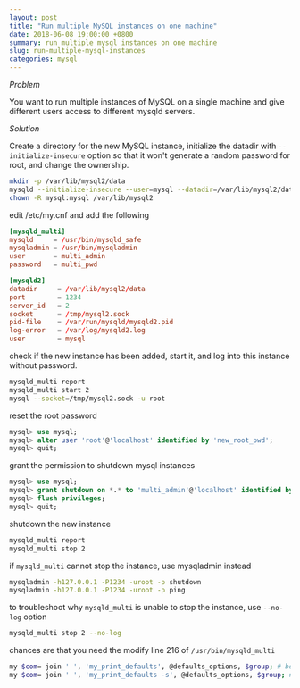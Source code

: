 ```yaml
---
layout: post
title: "Run multiple MySQL instances on one machine"
date: 2018-06-08 19:00:00 +0800
summary: run multiple mysql instances on one machine
slug: run-multiple-mysql-instances
categories: mysql
---
```


_Problem_

You want to run multiple instances of MySQL on a single machine and give different users access to different mysqld servers.

_Solution_

Create a directory for the new MySQL instance, initialize the datadir with `--initialize-insecure` option so that it won't generate a random password for root, and change the ownership.

```bash
mkdir -p /var/lib/mysql2/data
mysqld --initialize-insecure --user=mysql --datadir=/var/lib/mysql2/data
chown -R mysql:mysql /var/lib/mysql2
```

edit /etc/my.cnf and add the following

```conf
[mysqld_multi]
mysqld     = /usr/bin/mysqld_safe
mysqladmin = /usr/bin/mysqladmin
user       = multi_admin
password   = multi_pwd

[mysqld2]
datadir     = /var/lib/mysql2/data
port        = 1234
server_id   = 2
socket      = /tmp/mysql2.sock
pid-file    = /var/run/mysqld/mysqld2.pid
log-error   = /var/log/mysqld2.log
user        = mysql
```

check if the new instance has been added, start it, and log into this instance without password.
```bash
mysqld_multi report
mysqld_multi start 2
mysql --socket=/tmp/mysql2.sock -u root
```

reset the root password
```sql
mysql> use mysql;
mysql> alter user 'root'@'localhost' identified by 'new_root_pwd';
mysql> quit;
```
grant the permission to shutdown mysql instances
```sql
mysql> use mysql;
mysql> grant shutdown on *.* to 'multi_admin'@'localhost' identified by 'multi_pwd';
mysql> flush privileges;
mysql> quit;
```

shutdown the new instance
```bash
mysqld_multi report
mysqld_multi stop 2
```

if `mysqld_multi` cannot stop the instance, use mysqladmin instead
```bash
mysqladmin -h127.0.0.1 -P1234 -uroot -p shutdown
mysqladmin -h127.0.0.1 -P1234 -uroot -p ping
```

to troubleshoot why `mysqld_multi` is unable to stop the instance, use `--no-log` option
```bash
mysqld_multi stop 2 --no-log
```

chances are that you need the modify line 216 of `/usr/bin/mysqld_multi`
```bash
my $com= join ' ', 'my_print_defaults', @defaults_options, $group; # before
my $com= join ' ', 'my_print_defaults -s', @defaults_options, $group; # after
```